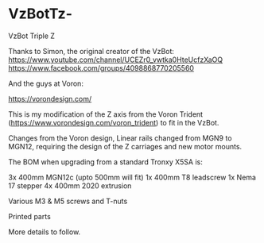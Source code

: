 # VzBotTz-
VzBot Triple Z

Thanks to Simon, the original creator of the VzBot:
https://www.youtube.com/channel/UCEZr0_vwtka0HteUcfzXaOQ
https://www.facebook.com/groups/4098868770205560

And the guys at Voron:

https://vorondesign.com/

This is my modification of the Z axis from the Voron Trident (https://www.vorondesign.com/voron_trident) to fit in the VzBot.

Changes from the Voron design, Linear rails changed from MGN9 to MGN12, requiring the design of the Z carriages and new motor mounts.

The BOM when upgrading from a standard Tronxy X5SA is:

3x 400mm MGN12c (upto 500mm will fit)
1x 400mm T8 leadscrew
1x Nema 17 stepper
4x 400mm 2020 extrusion

Various M3 & M5 screws and T-nuts

Printed parts

More details to follow.
